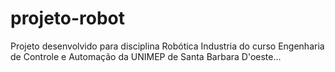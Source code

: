 # projeto-robot
Projeto desenvolvido para disciplina Robótica Industria do curso Engenharia de Controle e Automação da UNIMEP de Santa Barbara D'oeste...
